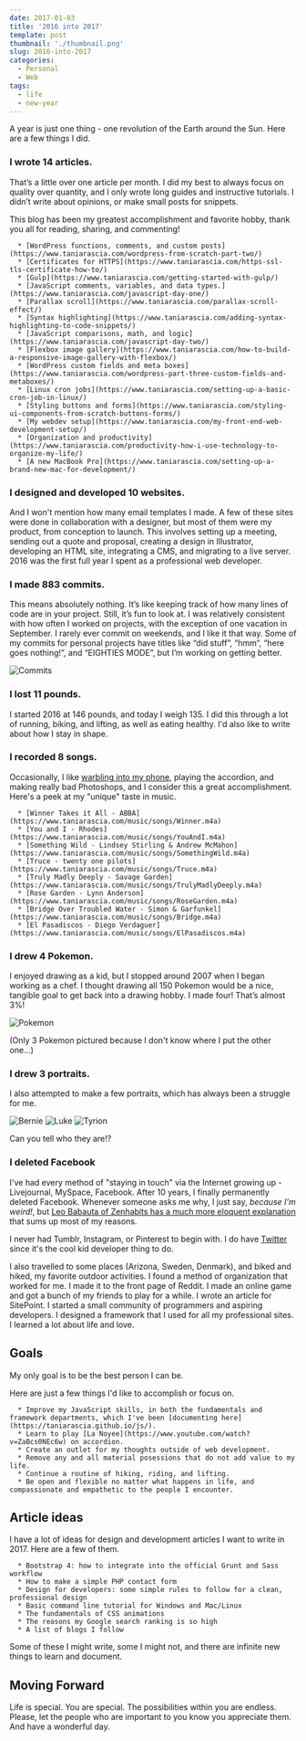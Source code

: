 ```yaml
---
date: 2017-01-03
title: '2016 into 2017'
template: post
thumbnail: './thumbnail.png'
slug: 2016-into-2017
categories:
  - Personal
  - Web
tags:
  - life
  - new-year
---
```


A year is just one thing - one revolution of the Earth around the Sun. Here are a few things I did.

### I wrote 14 articles.

That’s a little over one article per month. I did my best to always focus on quality over quantity, and I only wrote long guides and instructive tutorials. I didn’t write about opinions, or make small posts for snippets.

This blog has been my greatest accomplishment and favorite hobby, thank you all for reading, sharing, and commenting!

      * [WordPress functions, comments, and custom posts](https://www.taniarascia.com/wordpress-from-scratch-part-two/)
      * [Certificates for HTTPS](https://www.taniarascia.com/https-ssl-tls-certificate-how-to/)
      * [Gulp](https://www.taniarascia.com/getting-started-with-gulp/)
      * [JavaScript comments, variables, and data types.](https://www.taniarascia.com/javascript-day-one/)
      * [Parallax scroll](https://www.taniarascia.com/parallax-scroll-effect/)
      * [Syntax highlighting](https://www.taniarascia.com/adding-syntax-highlighting-to-code-snippets/)
      * [JavaScript comparisons, math, and logic](https://www.taniarascia.com/javascript-day-two/)
      * [Flexbox image gallery](https://www.taniarascia.com/how-to-build-a-responsive-image-gallery-with-flexbox/)
      * [WordPress custom fields and meta boxes](https://www.taniarascia.com/wordpress-part-three-custom-fields-and-metaboxes/)
      * [Linux cron jobs](https://www.taniarascia.com/setting-up-a-basic-cron-job-in-linux/)
      * [Styling buttons and forms](https://www.taniarascia.com/styling-ui-components-from-scratch-buttons-forms/)
      * [My webdev setup](https://www.taniarascia.com/my-front-end-web-development-setup/)
      * [Organization and productivity](https://www.taniarascia.com/productivity-how-i-use-technology-to-organize-my-life/)
      * [A new MacBook Pro](https://www.taniarascia.com/setting-up-a-brand-new-mac-for-development/)

### I designed and developed 10 websites.

And I won't mention how many email templates I made. A few of these sites were done in collaboration with a designer, but most of them were my product, from conception to launch. This involves setting up a meeting, sending out a quote and proposal, creating a design in Illustrator, developing an HTML site, integrating a CMS, and migrating to a live server. 2016 was the first full year I spent as a professional web developer.

### I made 883 commits.

This means absolutely nothing. It’s like keeping track of how many lines of code are in your project. Still, it’s fun to look at. I was relatively consistent with how often I worked on projects, with the exception of one vacation in September. I rarely ever commit on weekends, and I like it that way. Some of my commits for personal projects have titles like “did stuff”, “hmm”, “here goes nothing!”, and “EIGHTIES MODE”, but I’m working on getting better.

![Commits](../../images/Screen-Shot-2016-12-30-at-12.44.23-PM.png)

### I lost 11 pounds.

I started 2016 at 146 pounds, and today I weigh 135. I did this through a lot of running, biking, and lifting, as well as eating healthy. I'd also like to write about how I stay in shape.

### I recorded 8 songs.

Occasionally, I like [warbling into my phone](https://www.taniarascia.com/music), playing the accordion, and making really bad Photoshops, and I consider this a great accomplishment. Here's a peek at my "unique" taste in music.

      * [Winner Takes it All - ABBA](https://www.taniarascia.com/music/songs/Winner.m4a)
      * [You and I - Rhodes](https://www.taniarascia.com/music/songs/YouAndI.m4a)
      * [Something Wild - Lindsey Stirling & Andrew McMahon](https://www.taniarascia.com/music/songs/SomethingWild.m4a)
      * [Truce - twenty one pilots](https://www.taniarascia.com/music/songs/Truce.m4a)
      * [Truly Madly Deeply - Savage Garden](https://www.taniarascia.com/music/songs/TrulyMadlyDeeply.m4a)
      * [Rose Garden - Lynn Anderson](https://www.taniarascia.com/music/songs/RoseGarden.m4a)
      * [Bridge Over Troubled Water - Simon & Garfunkel](https://www.taniarascia.com/music/songs/Bridge.m4a)
      * [El Pasadiscos - Diego Verdaguer](https://www.taniarascia.com/music/songs/ElPasadiscos.m4a)

### I drew 4 Pokemon.

I enjoyed drawing as a kid, but I stopped around 2007 when I began working as a chef. I thought drawing all 150 Pokemon would be a nice, tangible goal to get back into a drawing hobby. I made four! That’s almost 3%!

![Pokemon](../../images/pokemon.png)

(Only 3 Pokemon pictured because I don't know where I put the other one...)

### I drew 3 portraits.

I also attempted to make a few portraits, which has always been a struggle for me.

![Bernie](../../images/bernie.jpg)
![Luke](../../images/luke.jpg)
![Tyrion](../../images/tyrion.jpg)

Can you tell who they are!?

### I deleted Facebook

I've had every method of "staying in touch" via the Internet growing up - Livejournal, MySpace, Facebook. After 10 years, I finally permanently deleted Facebook. Whenever someone asks me why, I just say, _because I'm weird!_, but [Leo Babauta of Zenhabits has a much more eloquent explanation](https://zenhabits.net/fb/) that sums up most of my reasons.

I never had Tumblr, Instagram, or Pinterest to begin with. I do have [Twitter](https://twitter.com/taniarascia) since it's the cool kid developer thing to do.

I also travelled to some places (Arizona, Sweden, Denmark), and biked and hiked, my favorite outdoor activities. I found a method of organization that worked for me. I made it to the front page of Reddit. I made an online game and got a bunch of my friends to play for a while. I wrote an article for SitePoint. I started a small community of programmers and aspiring developers. I designed a framework that I used for all my professional sites. I learned a lot about life and love.

## Goals

My only goal is to be the best person I can be.

Here are just a few things I'd like to accomplish or focus on.

      * Improve my JavaScript skills, in both the fundamentals and framework departments, which I've been [documenting here](https://taniarascia.github.io/js/).
      * Learn to play [La Noyee](https://www.youtube.com/watch?v=ZaBcs0NEc6w) on accordion.
      * Create an outlet for my thoughts outside of web development.
      * Remove any and all material posessions that do not add value to my life.
      * Continue a routine of hiking, riding, and lifting.
      * Be open and flexible no matter what happens in life, and compassionate and empathetic to the people I encounter.

## Article ideas

I have a lot of ideas for design and development articles I want to write in 2017. Here are a few of them.

      * Bootstrap 4: how to integrate into the official Grunt and Sass workflow
      * How to make a simple PHP contact form
      * Design for developers: some simple rules to follow for a clean, professional design
      * Basic command line tutorial for Windows and Mac/Linux
      * The fundamentals of CSS animations
      * The reasons my Google search ranking is so high
      * A list of blogs I follow

Some of these I might write, some I might not, and there are infinite new things to learn and document.

## Moving Forward

Life is special. You are special. The possibilities within you are endless. Please, let the people who are important to you know you appreciate them. And have a wonderful day.
